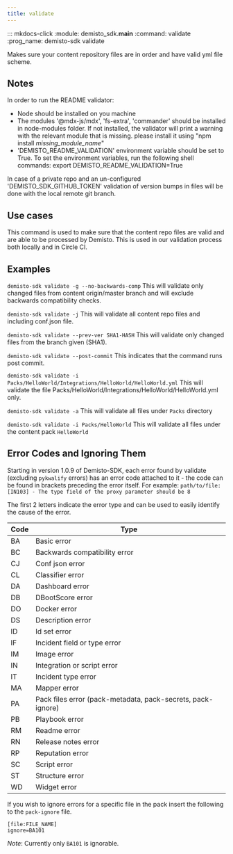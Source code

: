 ```yaml
---
title: validate
---
```


::: mkdocs-click
    :module: demisto_sdk.__main__
    :command: validate
    :prog_name: demisto-sdk validate

Makes sure your content repository files are in order and have valid yml file scheme.

## Notes

In order to run the README validator:

- Node should be installed on you machine
- The modules '@mdx-js/mdx', 'fs-extra', 'commander' should be installed in node-modules folder.
    If not installed, the validator will print a warning with the relevant module that is missing.
    please install it using "npm install *missing_module_name*"
- 'DEMISTO_README_VALIDATION' environment variable should be set to True.
    To set the environment variables, run the following shell commands:
    export DEMISTO_README_VALIDATION=True

In case of a private repo and an un-configured 'DEMISTO_SDK_GITHUB_TOKEN' validation of version bumps in files will be done with the local remote git branch.

## Use cases

This command is used to make sure that the content repo files are valid and are able to be processed by Demisto.
This is used in our validation process both locally and in Circle CI.

## Examples

`demisto-sdk validate -g --no-backwards-comp`
This will validate only changed files from content origin/master branch and will exclude backwards
compatibility checks.

`demisto-sdk validate -j`
This will validate all content repo files and including conf.json file.

`demisto-sdk validate --prev-ver SHA1-HASH`
This will validate only changed files from the branch given (SHA1).

`demisto-sdk validate --post-commit`
This indicates that the command runs post commit.

`demisto-sdk validate -i Packs/HelloWorld/Integrations/HelloWorld/HelloWorld.yml`
This will validate the file Packs/HelloWorld/Integrations/HelloWorld/HelloWorld.yml only.

`demisto-sdk validate -a`
This will validate all files under `Packs` directory

`demisto-sdk validate -i Packs/HelloWorld`
This will validate all files under the content pack `HelloWorld`

## Error Codes and Ignoring Them

Starting in version 1.0.9 of Demisto-SDK, each error found by validate (excluding `pykwalify` errors) has an error
code attached to it - the code can be found in brackets preceding the error itself.
For example: `path/to/file: [IN103] - The type field of the proxy parameter should be 8`

The first 2 letters indicate the error type and can be used to easily identify the cause of the error.

| Code | Type |
| --- | --- |
| BA | Basic error |
| BC | Backwards compatibility error |
| CJ | Conf json error |
| CL | Classifier error |
| DA | Dashboard error |
| DB | DBootScore error |
| DO | Docker error |
| DS | Description error |
| ID | Id set error |
| IF | Incident field or type error |
| IM | Image error |
| IN | Integration or script error |
| IT | Incident type error |
| MA | Mapper error |
| PA | Pack files error (pack-metadata, pack-secrets, pack-ignore) |
| PB | Playbook error |
| RM | Readme error |
| RN | Release notes error |
| RP | Reputation error |
| SC | Script error |
| ST | Structure error |
| WD | Widget error |

If you wish to ignore errors for a specific file in the pack insert the following to the `pack-ignore` file.

```buildoutcfg
[file:FILE_NAME]
ignore=BA101
```

*Note*: Currently only `BA101` is ignorable.
